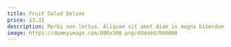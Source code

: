 ```yaml
---
title: Fruit Salad Deluxe
price: $3.31
description: Morbi non lectus. Aliquam sit amet diam in magna bibendum imperdiet. Nullam orci pede, venenatis non, sodales sed, tincidunt eu, felis.
image: https://dummyimage.com/800x500.png/dddddd/000000
---
```

